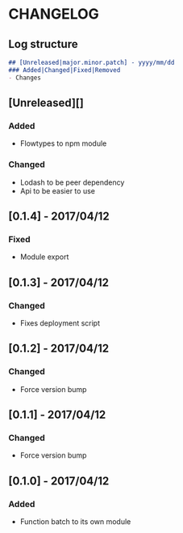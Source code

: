 # CHANGELOG

## Log structure

```md
## [Unreleased|major.minor.patch] - yyyy/mm/dd
### Added|Changed|Fixed|Removed
- Changes
```

## [Unreleased][]
### Added
- Flowtypes to npm module

### Changed
- Lodash to be peer dependency
- Api to be easier to use

## [0.1.4] - 2017/04/12
### Fixed
- Module export

## [0.1.3] - 2017/04/12
### Changed
- Fixes deployment script

## [0.1.2] - 2017/04/12
### Changed
- Force version bump

## [0.1.1] - 2017/04/12
### Changed
- Force version bump

## [0.1.0] - 2017/04/12
### Added
- Function batch to its own module
